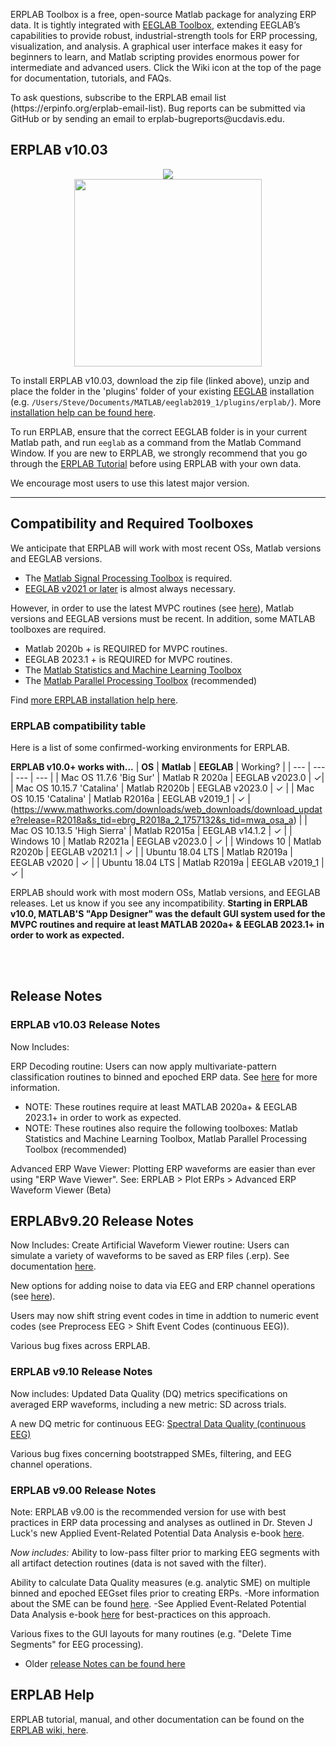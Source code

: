 ERPLAB Toolbox is a free, open-source Matlab package for analyzing ERP data.  It is tightly integrated with [EEGLAB Toolbox](http://sccn.ucsd.edu/eeglab/), extending EEGLAB’s capabilities to provide robust, industrial-strength tools for ERP processing, visualization, and analysis.  A graphical user interface makes it easy for beginners to learn, and Matlab scripting provides enormous power for intermediate and advanced users. Click the Wiki icon at the top of the page for documentation, tutorials, and FAQs.
</p>
To ask questions, subscribe to the ERPLAB email list (https://erpinfo.org/erplab-email-list). Bug reports can be submitted via GitHub or by sending an email to erplab-bugreports@ucdavis.edu.

## ERPLAB v10.03

<p align="center" >
  <a href="https://github.com/ucdavis/erplab/releases/download/10.0/erplab10.03.zip"><img src="https://cloud.githubusercontent.com/assets/8988119/8532773/873b2af0-23e5-11e5-9869-c900726713a2.jpg">
<br/>

  <img src="https://cloud.githubusercontent.com/assets/5808953/8663301/1ff9a26a-297e-11e5-9e15-a7085569058f.png" width=300px >
 </a>
</p>


To install ERPLAB v10.03, download the zip file (linked above), unzip and place the folder in the 'plugins' folder of your existing [EEGLAB](https://sccn.ucsd.edu/eeglab/download.php) installation (e.g.  `/Users/Steve/Documents/MATLAB/eeglab2019_1/plugins/erplab/`). More [installation help can be found here](https://github.com/lucklab/erplab/wiki/Installation).

To run ERPLAB, ensure that the correct EEGLAB folder is in your current Matlab path, and run `eeglab` as a command from the Matlab Command Window. If you are new to ERPLAB, we strongly recommend that you go through the [ERPLAB Tutorial](https://github.com/lucklab/erplab/wiki/Tutorial) before using ERPLAB with your own data.

We encourage most users to use this latest major version.


---
## Compatibility and Required Toolboxes

We anticipate that ERPLAB will work with most recent OSs, Matlab versions and EEGLAB versions.

- The [Matlab Signal Processing Toolbox](https://www.mathworks.com/products/signal.html) is required.
- [EEGLAB v2021 or later](https://sccn.ucsd.edu/eeglab/download.php) is almost always necessary.

However, in order to use the latest MVPC routines (see [here](https://github.com/ucdavis/erplab/wiki/Decoding-Tutorial)), Matlab versions and EEGLAB versions must be recent. In addition, some MATLAB toolboxes are required. 
- Matlab 2020b + is REQUIRED for MVPC routines.
- EEGLAB 2023.1 + is REQUIRED for MVPC routines.
- The [Matlab Statistics and Machine Learning Toolbox](https://www.mathworks.com/products/statistics.html)
- The [Matlab Parallel Processing Toolbox](https://www.mathworks.com/products/parallel-computing.html) (recommended)

Find [more ERPLAB installation help here](http://erpinfo.org/erplab).


### ERPLAB compatibility table

Here is a list of some confirmed-working environments for ERPLAB.

**ERPLAB v10.0+ works with...**
| **OS** | **Matlab** | **EEGLAB** | Working? |
| --- | --- | --- | --- |
| Mac OS 11.7.6 'Big Sur'  | Matlab R 2020a | EEGLAB v2023.0 | ✓|
| Mac OS 10.15.7 'Catalina' | Matlab R2020b | EEGLAB v2023.0 | ✓ |
| Mac OS 10.15 'Catalina' | Matlab R2016a | EEGLAB v2019_1  | ✓ | 
(https://www.mathworks.com/downloads/web_downloads/download_update?release=R2018a&s_tid=ebrg_R2018a_2_1757132&s_tid=mwa_osa_a) |
| Mac OS 10.13.5 'High Sierra' | Matlab R2015a | EEGLAB v14.1.2 | ✓ |
| Windows 10 | Matlab R2021a | EEGLAB v2023.0 | ✓ |
| Windows 10 | Matlab R2020b | EEGLAB v2021.1 | ✓ |
| Ubuntu 18.04 LTS | Matlab R2019a | EEGLAB v2020 | ✓ |
| Ubuntu 18.04 LTS | Matlab R2019a | EEGLAB v2019_1 | ✓ |

ERPLAB should work with most modern OSs, Matlab versions, and EEGLAB releases. Let us know if you see any incompatibility.
**Starting in ERPLAB v10.0, MATLAB'S "App Designer" was the default GUI system used for the MVPC routines and require at least MATLAB 2020a+ & EEGLAB 2023.1+ in order to work as expected.** 

<br/>
<br/>

## Release Notes

### ERPLAB v10.03 Release Notes
Now Includes:

ERP Decoding routine: Users can now apply multivariate-pattern classification routines to binned and epoched ERP data. See [here](https://github.com/ucdavis/erplab/wiki/Decoding-Tutorial) for more information. 
- NOTE: These routines require at least MATLAB 2020a+ & EEGLAB 2023.1+ in order to work as expected.
- NOTE: These routines also require the following toolboxes: Matlab Statistics and Machine Learning Toolbox, Matlab Parallel Processing Toolbox (recommended)

Advanced ERP Wave Viewer: Plotting ERP waveforms are easier than ever using "ERP Wave Viewer". See:  ERPLAB > Plot ERPs > Advanced ERP Waveform Viewer (Beta) 


## ERPLABv9.20 Release Notes
Now Includes:
Create Artificial Waveform Viewer routine: Users can simulate a variety of waveforms to be saved as ERP files (.erp). See documentation [here](https://github.com/lucklab/erplab/wiki/Create-an-Artificial-ERP-Waveform). 

New options for adding noise to data via EEG and ERP channel operations (see [here](https://github.com/lucklab/erplab/wiki/EEG-and-ERP-Channel-Operations#example-of-adding-simulated-noise)). 

Users may now shift string event codes in time in addtion to numeric event codes (see Preprocess EEG > Shift Event Codes (continuous EEG)). 

Various bug fixes across ERPLAB.


### ERPLAB v9.10 Release Notes
Now includes: 
Updated Data Quality (DQ) metrics specifications on averaged ERP waveforms, including a new metric: SD across trials. 

A new DQ metric for continuous EEG: [Spectral Data Quality (continuous EEG)](https://github.com/lucklab/erplab/wiki/Spectral-Data-Quality-(continuous-eeg))

Various bug fixes concerning bootstrapped SMEs, filtering, and EEG channel operations. 

### ERPLAB v9.00 Release Notes
Note: ERPLAB v9.00 is the recommended version for use with best practices in ERP data processing and analyses as outlined in Dr. Steven J Luck's new Applied Event-Related Potential Data Analysis e-book [here](https://socialsci.libretexts.org/Bookshelves/Psychology/Book%3A_Applied_Event-Related_Potential_Data_Analysis_(Luck)).

_Now includes:_
Ability to low-pass filter prior to marking EEG segments with all artifact detection routines (data is not saved with the filter).

Ability to calculate Data Quality measures (e.g. analytic SME) on multiple binned and epoched EEGset files prior to creating ERPs. 
-More information about the SME can be found [here](https://github.com/lucklab/erplab/wiki/ERPLAB-Data-Quality-Metrics).
-See Applied Event-Related Potential Data Analysis e-book [here](https://socialsci.libretexts.org/Bookshelves/Psychology/Book%3A_Applied_Event-Related_Potential_Data_Analysis_(Luck)) for best-practices on this approach. 

Various fixes to the GUI layouts for many routines (e.g. "Delete Time Segments" for EEG processing). 

- Older [release Notes can be found here](https://github.com/lucklab/erplab/wiki/Release-Notes)


## ERPLAB Help

ERPLAB tutorial, manual, and other documentation can be found on the [ERPLAB wiki, here](https://github.com/lucklab/erplab/wiki).
